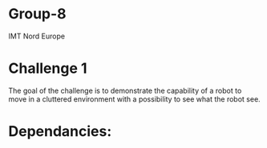 # Group-8
IMT Nord Europe
# Challenge 1
The goal of the challenge is to demonstrate the capability of a robot to move in a cluttered environment with a possibility to see what the robot see.
# Dependancies:
